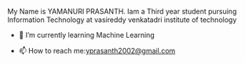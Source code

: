 My Name is YAMANURI PRASANTH. Iam a Third year student pursuing Information Technology at vasireddy venkatadri institute of technology






- 🌱 I’m currently learning Machine Learning

- 📫 How to reach me:yprasanth2002@gmail.com


